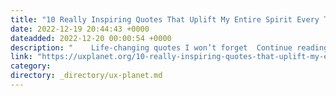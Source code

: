 ```yaml
---
title: "10 Really Inspiring Quotes That Uplift My Entire Spirit Every Time I Read Them"
date: 2022-12-19 20:44:43 +0000
dateadded: 2022-12-20 00:00:54 +0000
description: "    Life-changing quotes I won’t forget  Continue reading on UX Planet »  "
link: "https://uxplanet.org/10-really-inspiring-quotes-that-uplift-my-entire-spirit-every-time-i-read-them-f1effdb885c0?source=rss----819cc2aaeee0---4"
category:
directory: _directory/ux-planet.md
---
```


